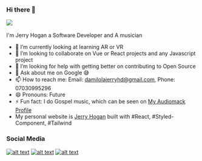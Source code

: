### Hi there 👋
![](https://www.dropbox.com/s/5e6ni8dwugtzf27/hogan2-min.jpg?raw=1?width=140&height=140&max=true)
<br>
<br>
I'm Jerry Hogan a Software Developer and A musician
- 🌱 I’m currently looking at learning AR or VR
- 👯 I’m looking to collaborate on Vue or React projects and any Javascript project
- 🤔 I’m looking for help with getting better on contributing to Open Source
- 💬 Ask about me on Google :sweat_smile:
- 📫 How to reach me: Email: damilolajerryhd@gmail.com, Phone: 07030995296
- 😄 Pronouns: Future
- ⚡ Fun fact: I do Gospel music, which can be seen on [My Audiomack Profile](https://audiomack.com/jerry_hogan)
- My personal website is [Jerry Hogan](https://music-jerryhogan.vercel.app) built with #React, #Styled-Component, #Tailwind

### Social Media


[1.1]: http://i.imgur.com/tXSoThF.png (twitter icon with padding)
[2.1]: http://i.imgur.com/P3YfQoD.png (facebook icon with padding)
[3.1]: http://i.imgur.com/0o48UoR.png (github icon with padding)


[1]: http://www.twitter.com/iamjerry_hogan
[2]: http://www.facebook.com/jerry_hogan
[3]: http://www.github.com/hdJerry

[![alt text][1.1]][1]
[![alt text][2.1]][2]
[![alt text][3.1]][3]
